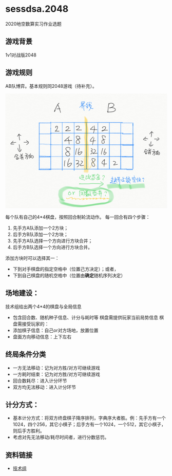 # sessdsa.2048
2020地空数算实习作业选题

## 游戏背景
1v1对战版2048

## 游戏规则
AB队博弈。基本规则同2048游戏（待补充）。

![点子图](idea1.png)

每个队有自己的4*4棋盘，按照回合制轮流动作。
每一回合有四个步骤：
1. 先手方A队添加一个2方块；
2. 后手方B队添加一个2方块；
3. 先手方A队选择一个方向进行方块合并；
4. 后手方B队选择一个方向进行方块合并。

添加方块时可以选择其一：
- 下到对手棋盘的指定空格中（位置己方决定）；或者，
- 下到自己棋盘的随机空格中（位置由**确定**随机序列决定）

## 场地建设：
技术组给出两个4*4的棋盘与全局信息
- 包含回合数、随机种子信息、计分与耗时等
棋盘需提供玩家当前局势信息
棋盘需接受玩家的：
- 添加棋子信息：自己or对方场地，放置位置
- 盘面方向移动信息：上下左右

## 终局条件分类
- 一方无法移动：记为对方胜/对方可继续游戏
- 一方耗时结束：记为对方胜/对方可继续游戏
- 回合数耗尽：进入计分环节
- 双方均无法移动：进入计分环节

## 计分方式：
- 基本计分方式：将双方终盘棋子降序排列，字典序大者胜。例：先手方有一个1024，四个256，其它小棋子；后手方有一个1024，一个512，其它小棋子，则后手方胜利。
- 考虑对先无法移动/耗尽时间者，进行分数惩罚。

## 资料链接
- [技术组](team.md)